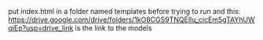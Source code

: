 put index.html in a folder named templates before trying to run and this: https://drive.google.com/drive/folders/1kO8CGS9TNQEllu_cicEm5gTAYhUWqiEp?usp=drive_link is the link to the models 
